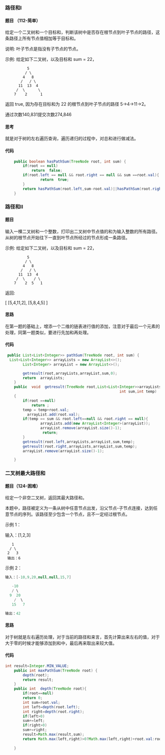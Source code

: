 ### 路径和I

####  题目 （112-简单）

给定一个二叉树和一个目标和，判断该树中是否存在根节点到叶子节点的路径，这条路径上所有节点值相加等于目标和。

说明: 叶子节点是指没有子节点的节点。

示例: 
给定如下二叉树，以及目标和 sum = 22，

              5
             / \
            4   8
           /   / \
          11  13  4
         /  \      \
        7    2      1
返回 true, 因为存在目标和为 22 的根节点到叶子节点的路径 5->4->11->2。

通过次数140,831提交次数274,846

####  思考

就是对于树的左右遍历查询，遍历递归的过程中，对总和进行做减法。

####  代码

```java
    public boolean hasPathSum(TreeNode root, int sum) {
        if(root == null)
            return  false;
        if(root.left == null && root.right == null && sum ==root.val){
                return  true;
        }
        return hasPathSum(root.left,sum-root.val)||hasPathSum(root.right,sum-root.val);
    }
```

###  路径和II

####  题目

输入一棵二叉树和一个整数，打印出二叉树中节点值的和为输入整数的所有路径。从树的根节点开始往下一直到叶节点所经过的节点形成一条路径。

 

示例:
给定如下二叉树，以及目标和 sum = 22，

              5
             / \
            4   8
           /   / \
          11  13  4
         /  \    / \
        7    2  5   1
返回:

[
   [5,4,11,2],
   [5,8,4,5]
]

####  思路

在第一题的基础上，增添一个二维的链表进行值的添加，注意对于最后一个元素的处理，同第一题类似，要进行先加和再处理。

####  代码

```java
 public List<List<Integer>> pathSum(TreeNode root, int sum) {
  List<List<Integer>> arrayLists = new ArrayList<>();
        List<Integer> arrayList = new ArrayList<>();

        getresult(root,arrayLists,arrayList,sum,0);
        return  arrayLists;
    }
    public  void  getresult(TreeNode root,List<List<Integer>>arrayLists,List<Integer> arrayList,
                                                    int sum,int temp)
    {
        if(root ==null)
            return ;
        temp = temp+root.val;  
          arrayList.add(root.val);
        if(temp == sum && root.left==null && root.right == null){
                arrayLists.add(new ArrayList<Integer>(arrayList));
                arrayList.remove(arrayList.size()-1);
                 return; 
        }
        getresult(root.left,arrayLists,arrayList,sum,temp);
        getresult(root.right,arrayLists,arrayList,sum,temp);
        arrayList.remove(arrayList.size()-1);

    }
```

### 二叉树最大路径和

#### 题目（124-困难）

给定一个非空二叉树，返回其最大路径和。

本题中，路径被定义为一条从树中任意节点出发，沿父节点-子节点连接，达到任意节点的序列。该路径至少包含一个节点，且不一定经过根节点。

 

示例 1：

输入：[1,2,3]

       1
      / \
     2   3
     输出：6


示例 2：

```java
输入：[-10,9,20,null,null,15,7]

   -10
   / \
  9  20
    /  \
   15   7

输出：42
```

####  思路

对于树就是左右遍历处理，对于当前的路径和来言，首先计算出来左右的值，对于大于零的时候才能够添加到和中，最后再来取出来较大值。

####  代码

```java
int result=Integer.MIN_VALUE;
    public int maxPathSum(TreeNode root) {
        depth(root);
        return result;
    }
    public int  depth(TreeNode root){
        if(root==null)
        return 0;
        int sum=root.val;
        int left=depth(root.left);
        int right=depth(root.right);
        if(left>0)
        sum+=left;
        if(right>0)
        sum+=right;
        result=Math.max(result,sum);
        return Math.max(left,right)>0?Math.max(left,right)+root.val:root.val;
    
    }
```

